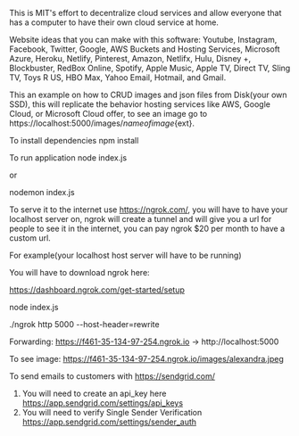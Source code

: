 This is MIT's effort to decentralize cloud services and allow everyone that has a computer to have their own cloud service at home.

Website ideas that you can make with this software:
Youtube, Instagram, Facebook, Twitter, Google, AWS Buckets and Hosting Services, Microsoft Azure, Heroku, Netlify, Pinterest, Amazon, Netlifx, Hulu, Disney +, Blockbuster, RedBox Online, Spotify, Apple Music, Apple TV, Direct TV, Sling TV, Toys R US, HBO Max, Yahoo Email, Hotmail, and Gmail.

This an example on how to CRUD images and json files from Disk(your own SSD), this will replicate the behavior hosting services like AWS, Google Cloud, or Microsoft Cloud offer, to see an image go to https://localhost:5000/images/${nameofimage}${ext}.

To install dependencies
npm install

To run application
node index.js

or

nodemon index.js

To serve it to the internet use https://ngrok.com/, you will have to have your localhost server on, ngrok will create a tunnel and will give you a url for people to see it in the internet, you can pay ngrok $20 per month to have a custom url.

For example(your localhost host server will have to be running)

You will have to download ngrok here:

https://dashboard.ngrok.com/get-started/setup

node index.js

./ngrok http 5000 --host-header=rewrite

Forwarding: https://f461-35-134-97-254.ngrok.io -> http://localhost:5000

To see image:
https://f461-35-134-97-254.ngrok.io/images/alexandra.jpeg

To send emails to customers with https://sendgrid.com/

1. You will need to create an api_key here https://app.sendgrid.com/settings/api_keys
2. You will need to verify Single Sender Verification https://app.sendgrid.com/settings/sender_auth
